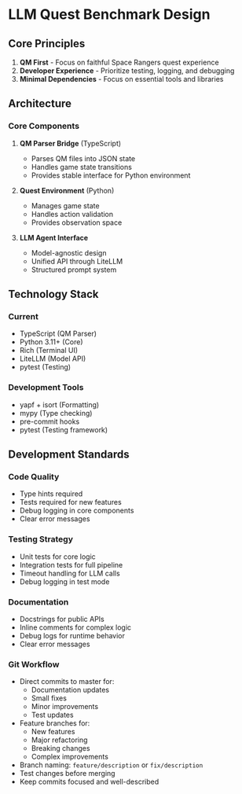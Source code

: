 # LLM Quest Benchmark Design

## Core Principles
1. **QM First** - Focus on faithful Space Rangers quest experience
2. **Developer Experience** - Prioritize testing, logging, and debugging
3. **Minimal Dependencies** - Focus on essential tools and libraries

## Architecture

### Core Components
1. **QM Parser Bridge** (TypeScript)
   - Parses QM files into JSON state
   - Handles game state transitions
   - Provides stable interface for Python environment

2. **Quest Environment** (Python)
   - Manages game state
   - Handles action validation
   - Provides observation space

3. **LLM Agent Interface**
   - Model-agnostic design
   - Unified API through LiteLLM
   - Structured prompt system

## Technology Stack

### Current
- TypeScript (QM Parser)
- Python 3.11+ (Core)
- Rich (Terminal UI)
- LiteLLM (Model API)
- pytest (Testing)

### Development Tools
- yapf + isort (Formatting)
- mypy (Type checking)
- pre-commit hooks
- pytest (Testing framework)

## Development Standards

### Code Quality
- Type hints required
- Tests required for new features
- Debug logging in core components
- Clear error messages

### Testing Strategy
- Unit tests for core logic
- Integration tests for full pipeline
- Timeout handling for LLM calls
- Debug logging in test mode

### Documentation
- Docstrings for public APIs
- Inline comments for complex logic
- Debug logs for runtime behavior
- Clear error messages

### Git Workflow
- Direct commits to master for:
  - Documentation updates
  - Small fixes
  - Minor improvements
  - Test updates
- Feature branches for:
  - New features
  - Major refactoring
  - Breaking changes
  - Complex improvements
- Branch naming: `feature/description` or `fix/description`
- Test changes before merging
- Keep commits focused and well-described